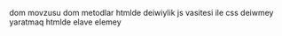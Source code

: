 dom movzusu 
dom metodlar 
htmlde deiwiylik
js vasitesi ile css deiwmey yaratmaq
htmlde elave elemey 
